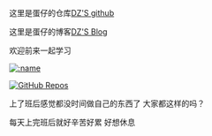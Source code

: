 这里是蛋仔的仓库[DZ'S github](https://github.com/DanZai233)

这里是蛋仔的博客[DZ'S Blog](https://danzaii.cn)

欢迎前来一起学习

[![:name](https://count.getloli.com/get/@DanZai233?theme=asoul)](https://github.com/DanZai233)

[![GitHub Repos](https://github-readme-stats.vercel.app/api?username=DanZai233&show_icons=true&theme=radical)](https://github.com/DanZai233)


上了班后感觉都没时间做自己的东西了 大家都这样的吗？

每天上完班后就好辛苦好累 好想休息


<!---
DanZai233/DanZai233 is a ✨ special ✨ repository because its `README.md` (this file) appears on your GitHub profile.
You can click the Preview link to take a look at your changes.
--->
